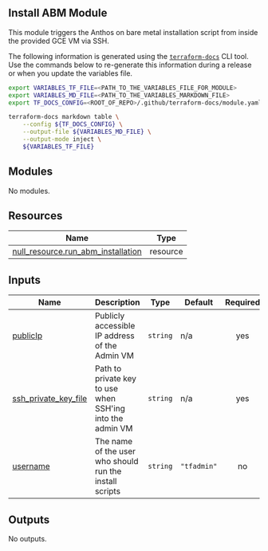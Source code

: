 ## Install ABM Module

This module triggers the Anthos on bare metal installation script from inside
the provided GCE VM via SSH.

The following information is generated using the
[`terraform-docs`](https://github.com/terraform-docs/terraform-docs)
CLI tool. Use the commands below to re-generate this information during a
release or when you update the variables file. 

```sh
export VARIABLES_TF_FILE=<PATH_TO_THE_VARIABLES_FILE_FOR_MODULE>
export VARIABLES_MD_FILE=<PATH_TO_THE_VARIABLES_MARKDOWN_FILE>
export TF_DOCS_CONFIG=<ROOT_OF_REPO>/.github/terraform-docs/module.yaml

terraform-docs markdown table \
    --config ${TF_DOCS_CONFIG} \
    --output-file ${VARIABLES_MD_FILE} \
    --output-mode inject \
    ${VARIABLES_TF_FILE}
```

<!-- BEGIN_TF_DOCS -->
## Modules

No modules.

## Resources

| Name | Type |
|------|------|
| [null_resource.run_abm_installation](https://registry.terraform.io/providers/hashicorp/null/latest/docs/resources/resource) | resource |

## Inputs

| Name | Description | Type | Default | Required |
|------|-------------|------|---------|:--------:|
| <a name="input_publicIp"></a> [publicIp](#input\_publicIp) | Publicly accessible IP address of the Admin VM | `string` | n/a | yes |
| <a name="input_ssh_private_key_file"></a> [ssh\_private\_key\_file](#input\_ssh\_private\_key\_file) | Path to private key to use when SSH'ing into the admin VM | `string` | n/a | yes |
| <a name="input_username"></a> [username](#input\_username) | The name of the user who should run the install scripts | `string` | `"tfadmin"` | no |

## Outputs

No outputs.
<!-- END_TF_DOCS -->
